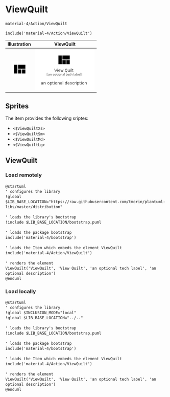 # ViewQuilt


```text
material-4/Action/ViewQuilt
```

```text
include('material-4/Action/ViewQuilt')
```



| Illustration | ViewQuilt |
| :---: | :---: |
| ![illustration for Illustration](../../material-4/Action/ViewQuilt.png) | ![illustration for ViewQuilt](../../material-4/Action/ViewQuilt.Local.png) |



## Sprites
The item provides the following sriptes:

- `<$ViewQuiltXs>`
- `<$ViewQuiltSm>`
- `<$ViewQuiltMd>`
- `<$ViewQuiltLg>`





## ViewQuilt

### Load remotely
```plantuml
@startuml
' configures the library
!global $LIB_BASE_LOCATION="https://raw.githubusercontent.com/tmorin/plantuml-libs/master/distribution"

' loads the library's bootstrap
!include $LIB_BASE_LOCATION/bootstrap.puml

' loads the package bootstrap
include('material-4/bootstrap')

' loads the Item which embeds the element ViewQuilt
include('material-4/Action/ViewQuilt')

' renders the element
ViewQuilt('ViewQuilt', 'View Quilt', 'an optional tech label', 'an optional description')
@enduml
```

### Load locally
```plantuml
@startuml
' configures the library
!global $INCLUSION_MODE="local"
!global $LIB_BASE_LOCATION="../.."

' loads the library's bootstrap
!include $LIB_BASE_LOCATION/bootstrap.puml

' loads the package bootstrap
include('material-4/bootstrap')

' loads the Item which embeds the element ViewQuilt
include('material-4/Action/ViewQuilt')

' renders the element
ViewQuilt('ViewQuilt', 'View Quilt', 'an optional tech label', 'an optional description')
@enduml
```


